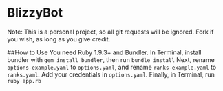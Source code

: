 BlizzyBot
=============
Note: This is a personal project, so all git requests will be ignored. 
Fork if you wish, as long as you give credit.

##How to Use
You need Ruby 1.9.3+ and Bundler.
In Terminal, install bundler with `gem install bundler`, then run `bundle install`
Next, rename `options-example.yaml` to `options.yaml`, and rename `ranks-example.yaml` to `ranks.yaml`.
Add your credentials in `options.yaml`. Finally, in Terminal, run `ruby app.rb`
